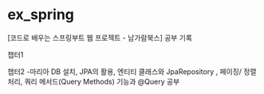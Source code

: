 # ex_spring
[코드로 배우는 스프링부트 웹 프로젝트 - 남가람북스] 공부 기록

챕터1

챕터2
-마리아 DB 설치, JPA의 활용, 엔티티 클래스와 JpaRepository , 페이징/ 정렬 처리, 쿼리 메서드(Query Methods) 기능과 @Query 공부
